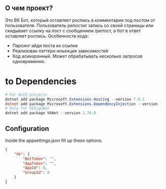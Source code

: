 ## О чем проект?
Это ВК Бот, который оставляет роспись в комментарии под постом от пользователя. Пользователь репостит запись со своей страницы или скидывает ссылку на пост с сообщением /репост, а бот в ответ оставляет роспись.
Особенности кода:
* Парсинг айди поста из ссылки
* Реализован паттерн инъекция зависимостей
* Код асинхронный. Может обрабатывать несколько запросов одновременно. 

# to  Dependencies
```powershell
# For both projects
dotnet add package Microsoft.Extensions.Hosting --version 7.0.1
dotnet add package Microsoft.Extensions.DependencyInjection --version 7.0.0
# Only for VkSignBot
dotnet add package VkNet --version 1.74.0
```

## Configuration
Inside the appsettings.json fill up these options.
```json
{
    "Vk": {
        "BotToken": "",
        "AppToken": "",
        "AppId": 0,
        "GroupId": 0
    }
}
```
